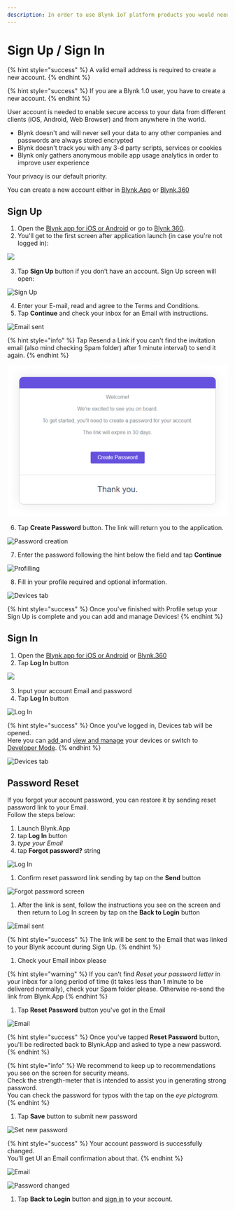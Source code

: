 ```yaml
---
description: In order to use Blynk IoT platform products you would need an account.
---
```


# Sign Up / Sign In

{% hint style="success" %}
A valid email address is required to create a new account.
{% endhint %}

{% hint style="success" %}
If you are a Blynk 1.0 user, you have to create a new account.
{% endhint %}

User account is needed to enable secure access to your data from different clients (iOS, Android, Web Browser) and from anywhere in the world.

- Blynk doesn't and will never sell your data to any other companies and passwords are always stored encrypted
- Blynk doesn't track you with any 3-d party scripts, services or cookies
- Blynk only gathers anonymous mobile app usage analytics in order to improve user experience

Your privacy is our default priority.

You can create a new account either in [Blynk.App](https://docs.blynk.io/en/platform-overview/products-and-services/products#blynk-app) or [Blynk.360](https://docs.blynk.io/en/platform-overview/products-and-services/products#blynk-360)

## **Sign Up**

1. Open the [Blynk app for iOS or Android](../downloads/blynk-apps-for-ios-and-android.md) or go to [Blynk.360](https://blynk.cloud).
2. You'll get to the first screen after application launch \(in case you're not logged in\):

![](https://user-images.githubusercontent.com/72790181/119364178-4fdf3f80-bcb7-11eb-9cd4-37461c57185c.png)

3. Tap **Sign Up** button if you don’t have an account. Sign Up screen will open:

![Sign Up](https://user-images.githubusercontent.com/72790181/119364346-78ffd000-bcb7-11eb-97de-796f62d69b2a.png)

4. Enter your E-mail, read and agree to the Terms and Conditions.  
5. Tap **Continue** and check your inbox for an Email with instructions.

![Email sent](https://user-images.githubusercontent.com/72790181/119364440-93d24480-bcb7-11eb-81fe-c052382d5f6e.png)

{% hint style="info" %}
Tap Resend a Link if you can't find the invitation email \(also mind checking Spam folder\) after 1 minute interval\) to send it again.
{% endhint %}

![Create Password E-mail button](../.gitbook/assets/create_password.png)

6. Tap **Create Password** button. The link will return you to the application.

![Password creation](https://user-images.githubusercontent.com/72790181/119364490-a2206080-bcb7-11eb-9221-b594e8aec99e.png)

7. Enter the password following the hint below the field and tap **Continue**

![Profilling](https://user-images.githubusercontent.com/72790181/119364574-b5333080-bcb7-11eb-85d1-9525c7eb7fbc.png)

8. Fill in your profile required and optional information.

![Devices tab](https://user-images.githubusercontent.com/72790181/119365261-6fc33300-bcb8-11eb-8ec4-835439478dda.png)

{% hint style="success" %}
Once you've finished with Profile setup your Sign Up is complete and you can add and manage Devices!
{% endhint %}

## Sign In

1. Open the [Blynk app for iOS or Android](../downloads/blynk-apps-for-ios-and-android.md) or [Blynk.360](https://blynk.cloud)
2. Tap **Log In** button

![](https://user-images.githubusercontent.com/72790181/119365340-8073a900-bcb8-11eb-9bd5-5f3cc78948f4.png)

3. Input your account Email and password  
4. Tap **Log In** button

![Log In](https://user-images.githubusercontent.com/72790181/119365363-87022080-bcb8-11eb-877d-a9964b36a398.png)

{% hint style="success" %}
Once you've logged in, Devices tab will be opened.  
Here you can [add ](../mobile-applications/device-management/add-new-device.md)and [view and manage](../mobile-applications/device-management/) your devices or switch to [Developer Mode](developer-mode.md).
{% endhint %}

![Devices tab](https://user-images.githubusercontent.com/72790181/119365416-92ede280-bcb8-11eb-8bd5-7b6c3ff9a979.png)

## Password Reset

If you forgot your account password, you can restore it by sending reset password link to your Email.  
Follow the steps below:

1. Launch Blynk.App
2. tap **Log In** button
3. _type your Email_
4. tap **Forgot password?** string

![Log In](https://user-images.githubusercontent.com/72790181/119365430-984b2d00-bcb8-11eb-9886-ccc21be14284.png)

1. Confirm reset password link sending by tap on the **Send** button 

![Forgot password screen](https://user-images.githubusercontent.com/72790181/119365594-be70cd00-bcb8-11eb-9865-b7fc91e3e23a.png)

1. After the link is sent, follow the instructions you see on the screen and then return to Log In screen by tap on the **Back to Login** button

![Email sent](https://user-images.githubusercontent.com/72790181/119365677-da746e80-bcb8-11eb-8a2b-ebf88b0dcb59.png)

{% hint style="success" %}
The link will be sent to the Email that was linked to your Blynk account during Sign Up.
{% endhint %}

1. Check your Email inbox please

{% hint style="warning" %}
If you can't find _Reset your password letter_ in your inbox for a long period of time \(it takes less than 1 minute to be delivered normally\), check your Spam folder please. Otherwise re-send the link from Blynk.App
{% endhint %}

1. Tap **Reset Password** button you've got in the Email

![Email](https://user-images.githubusercontent.com/72790181/119365776-f415b600-bcb8-11eb-878e-82d79f5f52e1.png)

{% hint style="success" %}
Once you've tapped **Reset Password** button, you'll be redirected back to Blynk.App and asked to type a new password.
{% endhint %}

{% hint style="info" %}
We recommend to keep up to recommendations you see on the screen for security means.  
Check the strength-meter that is intended to assist you in generating strong password.  
You can check the password for typos with the tap on the _eye pictogram._
{% endhint %}

1. Tap **Save** button to submit new password  

![Set new password](https://user-images.githubusercontent.com/72790181/119365819-01cb3b80-bcb9-11eb-8e9d-fcae1bc817ba.png)

{% hint style="success" %}
Your account password is successfully changed.  
You'll get UI an Email confirmation about that.
{% endhint %}

![Email](https://user-images.githubusercontent.com/72790181/119366036-37702480-bcb9-11eb-9edd-be37c6b6d34c.png)

![Password changed](https://user-images.githubusercontent.com/72790181/119366118-4c4cb800-bcb9-11eb-8047-c686c82dc74e.png)

1. Tap **Back to Login** button and [sign in](https://docs.blynk.io/en/getting-started/signup#sign-in) to your account.

